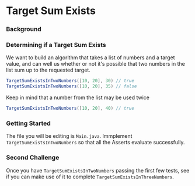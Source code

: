 # Target Sum Exists

### Background

### Determining if a Target Sum Exists

We want to build an algorithm that takes a list of numbers and a target value,
and can well us whether or not it's possible that two numbers in the list sum up
to the requested target.

```c#
TargetSumExistsInTwoNumbers([10, 20], 30) // true
TargetSumExistsInTwoNumbers([10, 20], 35) // false
```

Keep in mind that a number from the list may be used twice

```c#
TargetSumExistsInTwoNumbers([10, 20], 40) // true
```

### Getting Started

The file you will be editing is `Main.java`. Immplement `TargetSumExistsInTwoNumbers` so that all the Asserts evaluate successfully. 


### Second Challenge


Once you have `TargetSumExistsInTwoNumbers` passing the first few tests, see if
you can make use of it to complete `TargetSumExistsInThreeNumbers`.

